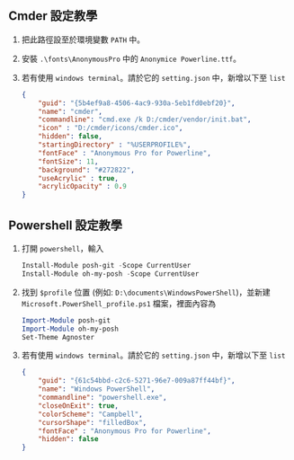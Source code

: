 ## Cmder 設定教學

1. 把此路徑設至於環境變數 `PATH` 中。
2. 安裝 `.\fonts\AnonymousPro` 中的 `Anonymice Powerline.ttf`。
3. 若有使用 `windows terminal`。請於它的 `setting.json` 中，新增以下至 `list`
    
    ```json
    {
    	"guid": "{5b4ef9a8-4506-4ac9-930a-5eb1fd0ebf20}",
    	"name": "cmder",
    	"commandline": "cmd.exe /k D:/cmder/vendor/init.bat",
    	"icon" : "D:/cmder/icons/cmder.ico",
    	"hidden": false,
    	"startingDirectory" : "%USERPROFILE%",
    	"fontFace" : "Anonymous Pro for Powerline",
    	"fontSize": 11,
    	"background": "#272822",
    	"useAcrylic" : true,
    	"acrylicOpacity" : 0.9
    }
    ```
## Powershell 設定教學

1. 打開 `powershell`，輸入

    ```powershell
    Install-Module posh-git -Scope CurrentUser
    Install-Module oh-my-posh -Scope CurrentUser
    ```

2. 找到 `$profile` 位置 (例如: `D:\documents\WindowsPowerShell`)，並新建 `Microsoft.PowerShell_profile.ps1` 檔案，裡面內容為

    ```powershell
    Import-Module posh-git
    Import-Module oh-my-posh
    Set-Theme Agnoster
    ```

3. 若有使用 `windows terminal`。請於它的 `setting.json` 中，新增以下至 `list`

    ```json
    {
        "guid": "{61c54bbd-c2c6-5271-96e7-009a87ff44bf}",
        "name": "Windows PowerShell",
        "commandline": "powershell.exe",
        "closeOnExit": true,
        "colorScheme": "Campbell",
        "cursorShape": "filledBox",
        "fontFace" : "Anonymous Pro for Powerline",
        "hidden": false
    }
    ```